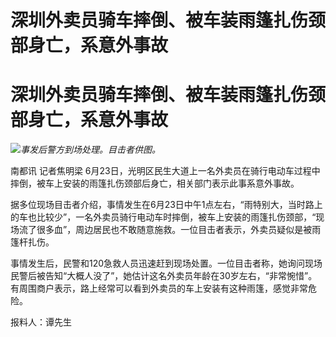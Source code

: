 # 深圳外卖员骑车摔倒、被车装雨篷扎伤颈部身亡，系意外事故

# 深圳外卖员骑车摔倒、被车装雨篷扎伤颈部身亡，系意外事故

![](https://inews.gtimg.com/om_bt/O0tAHdZdVQ0tVZkB1jOmuDwBk7LuzfdhuysSOsi09SutYAA/1000)_事发后警方到场处理。目击者供图。_

南都讯 记者焦明梁 6月23日，光明区民生大道上一名外卖员在骑行电动车过程中摔倒，被车上安装的雨篷扎伤颈部后身亡，相关部门表示此事系意外事故。

据多位现场目击者介绍，事情发生在6月23日中午1点左右，“雨特别大，当时路上的车也比较少”，一名外卖员骑行电动车时摔倒，被车上安装的雨篷扎伤颈部，“现场流了很多血”，周边居民也不敢随意施救。一位目击者表示，外卖员疑似是被雨篷杆扎伤。

事情发生后，民警和120急救人员迅速赶到现场处置。一位目击者称，她询问现场民警后被告知“大概人没了”，她估计这名外卖员年龄在30岁左右，“非常惋惜”。有周围商户表示，路上经常可以看到外卖员的车上安装有这种雨篷，感觉非常危险。

报料人：谭先生

